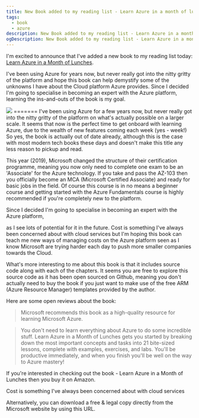 ```yaml
---
title: New Book added to my reading list - Learn Azure in a month of lunches
tags:
  - book
  - azure
description: New Book added to my reading list - Learn Azure in a month of lunches.
ogDescription: New Book added to my reading list - Learn Azure in a month of lunches.
---
```


I'm excited to announce that I've added a new book to my reading list today: [Learn Azure in a Month of Lunches](https://www.manning.com/books/learn-azure-in-a-month-of-lunches).

<!--more-->

I've been using Azure for years now, but never really got into the nitty gritty of the platform and hope this book can help demystify some of the unknowns I have about the Cloud platform Azure provides. Since I decided I'm going to specialise in becoming an expert with the Azure platform, learning the ins-and-outs of the book is my goal.

 <img src="{{ site.baseurl }}/static/img/posts/azure-month-of-lunches/book_cover.jpg" class="img-fluid" />
=======
I've been using Azure for a few years now, but never really got into the nitty gritty of the platform on what's actually possible on a larger scale. It seems that now is the perfect time to get onboard with learning Azure, due to the wealth of new features coming each week (yes - week!) So yes, the book is actually out of date already, although this is the case with most modern tech books these days and doesn't make this title any less reason to pickup and read. 

This year (2019), Microsoft changed the structure of their certification programme, meaning you now only need to complete one exam to be an 'Associate' for the Azure technology. If you take and pass the AZ-103 then you officially become an MCA (Microsoft Certified Associate) and ready for basic jobs in the field. Of course this course is in no means a beginner course and getting started with the Azure Fundamentals course is highly recommended if you're completely new to the platform. 

Since I decided I'm going to specialise in becoming an expert with the Azure platform,
 
 as I see lots of potential for it in the future.
Cost is something I've always been concerned about with cloud services but I'm hoping this book can teach me new ways of managing costs on the Azure platform seen as I know Microsoft are trying harder each day to push more smaller companies towards the Cloud. 

What's more interesting to me about this book is that it includes source code along with each of the chapters. It seems you are free to explore this source code as it has been open sourced on Github, meaning you don't actually need to buy the book if you just want to make use of the free ARM (Azure Resource Manager) templates provided by the author. 

Here are some open reviews about the book:
> Microsoft recommends this book as a high-quality resource for learning Microsoft Azure.

> You don't need to learn everything about Azure to do some incredible stuff. Learn Azure in a Month of Lunches gets you started by breaking down the most important concepts and tasks into 21 bite-sized lessons, complete with examples, exercises, and labs. You'll be productive immediately, and when you finish you'll be well on the way to Azure mastery!
 
If you're interested in checking out the book - Learn Azure in a Month of Lunches then you buy it on Amazon.

Cost is something I've always been concerned about with cloud services

Alternatively, you can download a free & legal copy directly from the Microsoft website by using this URL.

